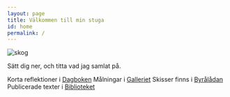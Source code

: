 ```yaml
---
layout: page
title: Välkommen till min stuga
id: home
permalink: /
---
```


![skog](/assets/intro.jpg)

Sätt dig ner, och titta vad jag samlat på.

Korta reflektioner i [Dagboken](dagbok)
Målningar i [Galleriet](galleri)
Skisser finns i [Byrålådan](byrå)
Publicerade texter i [Biblioteket](bibliotek)

